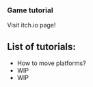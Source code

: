 ### Game tutorial

Visit itch.io page!

## List of tutorials:

- How to move platforms?
- WIP
- WIP
